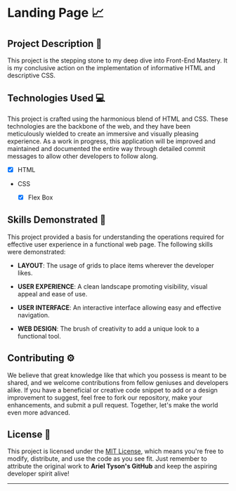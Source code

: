 # Landing Page 📈

## Project Description 🎨

This project is the stepping stone to my deep dive into Front-End Mastery. It is my conclusive action on the implementation of informative HTML and descriptive CSS.


## Technologies Used  💻

This project is crafted using the harmonious blend of HTML and CSS. These technologies are the backbone of the web, and they have been meticulously wielded to create an immersive and visually pleasing experience. As a work in progress, this application will be improved and maintained and documented the entire way through detailed commit messages to allow other developers to follow along.

- [x] HTML
-  CSS
     - [x] Flex Box



## Skills Demonstrated 🥋

This project provided a basis for understanding the operations required for effective user experience in a functional web page. The following skills were demonstrated:

- **LAYOUT**: The usage of grids to place items wherever the developer likes.

- **USER EXPERIENCE**: A clean landscape promoting visibility, visual appeal and ease of use.


- **USER INTERFACE**: An interactive interface allowing easy and effective navigation.

- **WEB DESIGN**: The brush of creativity to add a unique look to a functional tool.


## Contributing ⚙️

We believe that great knowledge like that which you possess is meant to be shared, and we welcome contributions from fellow geniuses and developers alike. If you have a beneficial or creative code snippet to add or a design improvement to suggest, feel free to fork our repository, make your enhancements, and submit a pull request. Together, let's make the world even more advanced.

## License 🪪

This project is licensed under the [MIT License](LICENSE), which means you're free to modify, distribute, and use the code as you see fit. Just remember to attribute the original work to **Ariel Tyson's GitHub** and keep the aspiring developer spirit alive!

---
